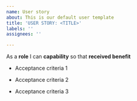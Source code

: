 ```yaml
---
name: User story
about: This is our default user template
title: 'USER STORY: <TITLE>'
labels: ''
assignees: ''

---
```


As a **role** I can **capability** so that **received benefit**

- Acceptance criteria 1

- Acceptance criteria 2

- Acceptance criteria 3
